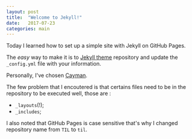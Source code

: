 ```yaml
---
layout: post
title:  "Welcome to Jekyll!"
date:   2017-07-23
categories: main
---
```


Today I learned how to set up a simple site with Jekyll on GitHub Pages.

The _easy_ way to make it is to [Jekyll theme](https://jekyll-themes.com) repository and update the `_config.yml` file with your information.

Personally, I've chosen [Cayman](https://jekyll-themes.com/cayman/).

The few problem that I encoutered is that certains files need to be in the repository to be executed well, those are :

- `_layouts`(!);
- `_includes`;

I also noted that GitHub Pages is case sensitive that's why I changed repository name from `TIL` to `til`.
